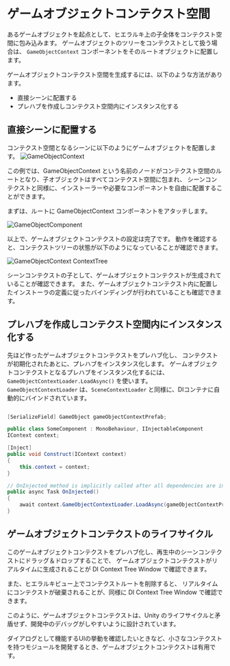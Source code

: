 # ゲームオブジェクトコンテクスト空間

あるゲームオブジェクトを起点として、ヒエラルキ上の子全体をコンテクスト空間に包み込みます。
ゲームオブジェクトのツリーをコンテクストとして扱う場合は、
```GameObjectContext``` コンポーネントをそのルートオブジェクトに配置します。

ゲームオブジェクトコンテクスト空間を生成するには、以下のような方法があります。

* 直接シーンに配置する
* プレハブを作成しコンテクスト空間内にインスタンス化する

## 直接シーンに配置する

コンテクスト空間となるシーンに以下のようにゲームオブジェクトを配置します。
![GameObjectContext](../../images/GameObjectContextTree.png)

この例では、GameObjectContext という名前のノードがコンテクスト空間のルートとなり、子オブジェクトはすべてコンテクスト空間に包まれ、
シーンコンテクストと同様に、インストーラーや必要なコンポーネントを自由に配置することができます。

まずは、ルートに GameObjectContext コンポーネントをアタッチします。

![GameObjectComponent](../../images/GameObjectContextComponent.png)

以上で、ゲームオブジェクトコンテクストの設定は完了です。
動作を確認すると、コンテクストツリーの状態が以下のようになっていることが確認できます。

![GameObjectContext ContextTree](../../images/GameObjectContextContextTree.png)

シーンコンテクストの子として、ゲームオブジェクトコンテクストが生成されていることが確認できます。
また、ゲームオブジェクトコンテクスト内に配置したインストーラの定義に従ったバインディングが行われていることも確認できます。

## プレハブを作成しコンテクスト空間内にインスタンス化する

先ほど作ったゲームオブジェクトコンテクストをプレハブ化し、
コンテクストが初期化されたあとに、プレハブをインスタンス化します。
ゲームオブジェクトコンテクストとなるプレハブをインスタンス化するには、
```GameObjectContextLoader.LoadAsync()``` を使います。
```GameObjectContextLoader``` は、```SceneContextLoader``` と同様に、DIコンテナに自動的にバインドされています。

```csharp

[SerializeField] GameObject gameObjectContextPrefab;

public class SomeComponent : MonoBehaviour, IInjectableComponent
IContext context;

[Inject]
public void Construct(IContext context)
{
    this.context = context;
}

// OnInjected method is implicitly called after all dependencies are injected if defined.
public async Task OnInjected()
{
    await context.GameObjectContextLoader.LoadAsync(gameObjectContextPrefab);
}
```

## ゲームオブジェクトコンテクストのライフサイクル

このゲームオブジェクトコンテクストをプレハブ化し、再生中のシーンコンテクストにドラッグ＆ドロップすることで、
ゲームオブジェクトコンテクストがリアルタイムに生成されることが DI Context Tree Window で確認できます。

また、ヒエラルキビュー上でコンテクストルートを削除すると、
リアルタイムにコンテクストが破棄されることが、同様に DI Context Tree Window で確認できます。

このように、ゲームオブジェクトコンテクストは、Unity のライフサイクルと矛盾せず、開発中のデバッグがしやすいように設計されています。

ダイアログとして機能するUIの挙動を確認したいときなど、小さなコンテクストを持つモジュールを開発するとき、ゲームオブジェクトコンテクストは有用です。
